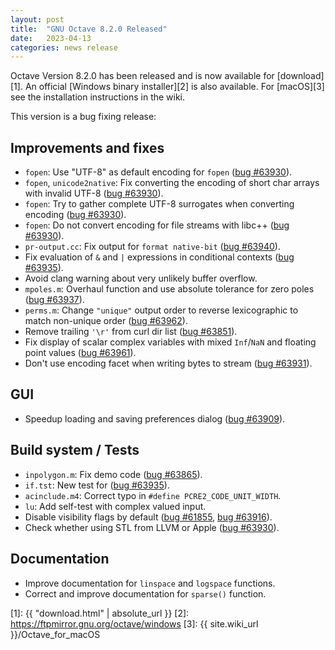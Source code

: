 ```yaml
---
layout: post
title:  "GNU Octave 8.2.0 Released"
date:   2023-04-13
categories: news release
---
```


Octave Version 8.2.0 has been released and is now available for [download][1].
An official [Windows binary installer][2] is also available.
For [macOS][3] see the installation instructions in the wiki.

This version is a bug fixing release:

## Improvements and fixes

- `fopen`: Use "UTF-8" as default encoding for `fopen` ([bug #63930](https://savannah.gnu.org/bugs/?63930)).
- `fopen`, `unicode2native`: Fix converting the encoding of short char arrays with invalid UTF-8 ([bug #63930](https://savannah.gnu.org/bugs/?63930)).
- `fopen`: Try to gather complete UTF-8 surrogates when converting encoding ([bug #63930](https://savannah.gnu.org/bugs/?63930)).
- `fopen`: Do not convert encoding for file streams with libc++ ([bug #63930](https://savannah.gnu.org/bugs/?63930)).
- `pr-output.cc`: Fix output for `format native-bit` ([bug #63940](https://savannah.gnu.org/bugs/?63940)).
- Fix evaluation of `&` and `|` expressions in conditional contexts ([bug #63935](https://savannah.gnu.org/bugs/?63935)).
- Avoid clang warning about very unlikely buffer overflow.
- `mpoles.m`: Overhaul function and use absolute tolerance for zero poles ([bug #63937](https://savannah.gnu.org/bugs/?63937)).
- `perms.m`: Change `"unique"` output order to reverse lexicographic to match non-unique order ([bug #63962](https://savannah.gnu.org/bugs/?63962)).
- Remove trailing `'\r'` from curl dir list ([bug #63851](https://savannah.gnu.org/bugs/?63851)).
- Fix display of scalar complex variables with mixed `Inf`/`NaN` and floating point values ([bug #63961](https://savannah.gnu.org/bugs/?63961)).
- Don't use encoding facet when writing bytes to stream ([bug #63931](https://savannah.gnu.org/bugs/?63931)).

## GUI

- Speedup loading and saving preferences dialog ([bug #63909](https://savannah.gnu.org/bugs/?63909)).

## Build system / Tests

- `inpolygon.m`: Fix demo code ([bug #63865](https://savannah.gnu.org/bugs/?63865)).
- `if.tst`: New test for ([bug #63935](https://savannah.gnu.org/bugs/?63935)).
- `acinclude.m4`: Correct typo in `#define PCRE2_CODE_UNIT_WIDTH`.
- `lu`: Add self-test with complex valued input.
- Disable visibility flags by default ([bug #61855](https://savannah.gnu.org/bugs/?61855), [bug #63916](https://savannah.gnu.org/bugs/?63916)).
- Check whether using STL from LLVM or Apple ([bug #63930](https://savannah.gnu.org/bugs/?63930)).

## Documentation

- Improve documentation for `linspace` and `logspace` functions.
- Correct and improve documentation for `sparse()` function.

[1]: {{ "download.html" | absolute_url }}
[2]: https://ftpmirror.gnu.org/octave/windows
[3]: {{ site.wiki_url }}/Octave_for_macOS
